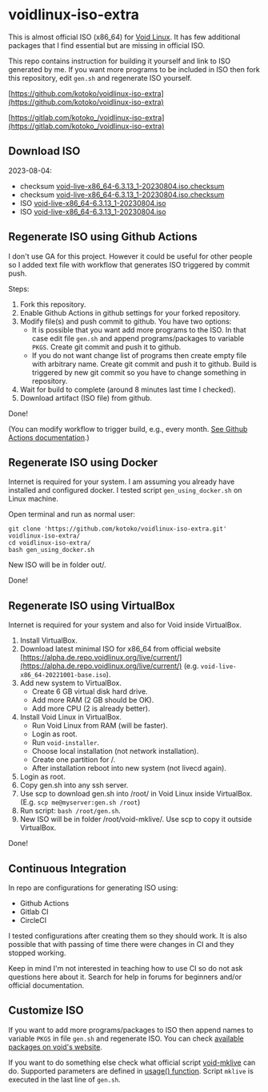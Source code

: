 # voidlinux-iso-extra

This is almost official ISO (x86_64) for [Void Linux](https://voidlinux.org/). It has few additional packages that I find essential but are missing in official ISO.

This repo contains instruction for building it yourself and link to ISO generated by me. If you want more programs to be included in ISO then fork this repository, edit `gen.sh` and regenerate ISO yourself.

[https://github.com/kotoko/voidlinux-iso-extra](https://github.com/kotoko/voidlinux-iso-extra)

[https://gitlab.com/kotoko_/voidlinux-iso-extra](https://gitlab.com/kotoko_/voidlinux-iso-extra)

## Download ISO

2023-08-04:
* checksum [void-live-x86_64-6.3.13_1-20230804.iso.checksum](https://raw.githubusercontent.com/kotoko/voidlinux-iso-extra/2023-08-04/void-live-x86_64-6.3.13_1-20230804.iso.checksum)
* checksum [void-live-x86_64-6.3.13_1-20230804.iso.checksum](https://gitlab.com/kotoko_/voidlinux-iso-extra/-/raw/2023-08-04/void-live-x86_64-6.3.13_1-20230804.iso.checksum)
* ISO [void-live-x86_64-6.3.13_1-20230804.iso](https://github.com/kotoko/voidlinux-iso-extra/releases/download/2023-08-04/void-live-x86_64-6.3.13_1-20230804.iso)
* ISO [void-live-x86_64-6.3.13_1-20230804.iso](https://www.dropbox.com/scl/fi/cfr8wb5xqq9a7qo3baqmn/void-live-x86_64-6.3.13_1-20230804.iso?rlkey=vwhedhc7h0po87b9mv4s6enoj&dl=1)

## Regenerate ISO using Github Actions

I don't use GA for this project. However it could be useful for other people so I added text file with workflow that generates ISO triggered by commit push.

Steps:

1. Fork this repository.
2. Enable Github Actions in github settings for your forked repository.
3. Modify file(s) and push commit to github. You have two options:
    * It is possible that you want add more programs to the ISO. In that case edit file `gen.sh` and append programs/packages to variable `PKGS`. Create git commit and push it to github.
    * If you do not want change list of programs then create empty file with arbitrary name. Create git commit and push it to github. Build is triggered by new git commit so you have to change something in repository.
4. Wait for build to complete (around 8 minutes last time I checked).
5. Download artifact (ISO file) from github.

Done!

(You can modify workflow to trigger build, e.g., every month. [See Github Actions documentation](https://docs.github.com/en/actions/learn-github-actions/workflow-syntax-for-github-actions#onschedule).)

## Regenerate ISO using Docker

Internet is required for your system. I am assuming you already have installed and configured docker. I tested script `gen_using_docker.sh` on Linux machine.

Open terminal and run as normal user:

```
git clone 'https://github.com/kotoko/voidlinux-iso-extra.git' voidlinux-iso-extra/
cd voidlinux-iso-extra/
bash gen_using_docker.sh
```

New ISO will be in folder out/.

Done!

## Regenerate ISO using VirtualBox

Internet is required for your system and also for Void inside VirtualBox.

1. Install VirtualBox.
2. Download latest minimal ISO for x86_64 from official website [https://alpha.de.repo.voidlinux.org/live/current/](https://alpha.de.repo.voidlinux.org/live/current/) (e.g. `void-live-x86_64-20221001-base.iso`).
3. Add new system to VirtualBox.
    * Create 6 GB virtual disk hard drive.
    * Add more RAM (2 GB should be OK).
    * Add more CPU (2 is already better).
4. Install Void Linux in VirtualBox.
    * Run Void Linux from RAM (will be faster).
    * Login as root.
    * Run `void-installer`.
    * Choose local installation (not network installation).
    * Create one partition for /.
    * After installation reboot into new system (not livecd again).
5. Login as root.
6. Copy gen.sh into any ssh server.
7. Use scp to download gen.sh into /root/ in Void Linux inside VirtualBox. (E.g. `scp me@myserver:gen.sh /root`)
8. Run script: `bash /root/gen.sh`.
9. New ISO will be in folder /root/void-mklive/. Use scp to copy it outside VirtualBox.

Done!

## Continuous Integration

In repo are configurations for generating ISO using:

* Github Actions
* Gitlab CI
* CircleCI

I tested configurations after creating them so they should work. It is also possible that with passing of time there were changes in CI and they stopped working.

Keep in mind I'm not interested in teaching how to use CI so do not ask questions here about it. Search for help in forums for beginners and/or official documentation.

## Customize ISO

If you want to add more programs/packages to ISO then append names to variable `PKGS` in file `gen.sh` and regenerate ISO. You can check [available packages on void's website](https://voidlinux.org/packages/?arch=x86_64).

If you want to do something else check what official script [void-mklive](https://github.com/void-linux/void-mklive) can do. Supported parameters are defined in [usage() function](https://github.com/void-linux/void-mklive/blob/master/mklive.sh.in). Script `mklive` is executed in the last line of `gen.sh`.
